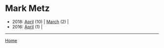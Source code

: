 # Mark Metz

  * 2018: 
      [April](./mark-metz-2018-04.md) (10) | 
      [March](./mark-metz-2018-03.md) (2) | 
  * 2016: 
      [April](./mark-metz-2016-04.md) (1) | 

----

[Home](../)
